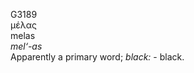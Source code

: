 <body>
  <p>G3189<br>  μέλας  <br> melas  <br><i>mel‘-as </i><br>Apparently a primary word; <i>black:</i> - black.<br></p>
 </body>